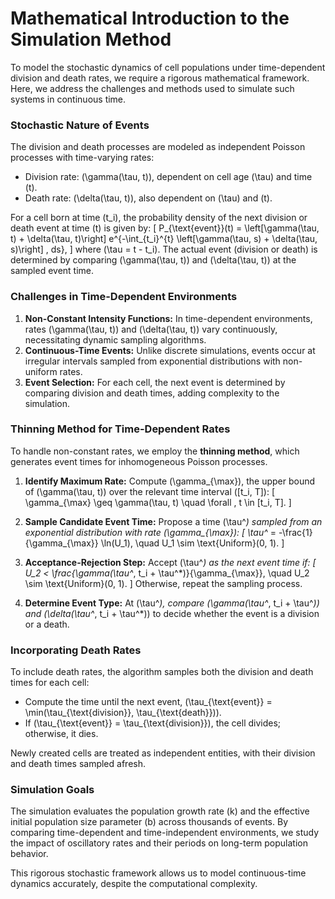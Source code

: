 # Mathematical Introduction to the Simulation Method

To model the stochastic dynamics of cell populations under time-dependent division and death rates, we require a rigorous mathematical framework. Here, we address the challenges and methods used to simulate such systems in continuous time.

### Stochastic Nature of Events

The division and death processes are modeled as independent Poisson processes with time-varying rates:
- Division rate: \(\gamma(\tau, t)\), dependent on cell age \(\tau\) and time \(t\).
- Death rate: \(\delta(\tau, t)\), also dependent on \(\tau\) and \(t\).

For a cell born at time \(t_i\), the probability density of the next division or death event at time \(t\) is given by:
\[
P_{\text{event}}(t) = \left[\gamma(\tau, t) + \delta(\tau, t)\right] e^{-\int_{t_i}^{t} \left[\gamma(\tau, s) + \delta(\tau, s)\right] \, ds},
\]
where \(\tau = t - t_i\). The actual event (division or death) is determined by comparing \(\gamma(\tau, t)\) and \(\delta(\tau, t)\) at the sampled event time.

### Challenges in Time-Dependent Environments

1. **Non-Constant Intensity Functions:** In time-dependent environments, rates \(\gamma(\tau, t)\) and \(\delta(\tau, t)\) vary continuously, necessitating dynamic sampling algorithms.
2. **Continuous-Time Events:** Unlike discrete simulations, events occur at irregular intervals sampled from exponential distributions with non-uniform rates.
3. **Event Selection:** For each cell, the next event is determined by comparing division and death times, adding complexity to the simulation.

### Thinning Method for Time-Dependent Rates

To handle non-constant rates, we employ the **thinning method**, which generates event times for inhomogeneous Poisson processes.

1. **Identify Maximum Rate:**
   Compute \(\gamma_{\max}\), the upper bound of \(\gamma(\tau, t)\) over the relevant time interval \([t_i, T]\):
   \[
   \gamma_{\max} \geq \gamma(\tau, t) \quad \forall \, t \in [t_i, T].
   \]

2. **Sample Candidate Event Time:**
   Propose a time \(\tau^*\) sampled from an exponential distribution with rate \(\gamma_{\max}\):
   \[
   \tau^* = -\frac{1}{\gamma_{\max}} \ln(U_1), \quad U_1 \sim \text{Uniform}(0, 1).
   \]

3. **Acceptance-Rejection Step:**
   Accept \(\tau^*\) as the next event time if:
   \[
   U_2 < \frac{\gamma(\tau^*, t_i + \tau^*)}{\gamma_{\max}}, \quad U_2 \sim \text{Uniform}(0, 1).
   \]
   Otherwise, repeat the sampling process.

4. **Determine Event Type:**
   At \(\tau^*\), compare \(\gamma(\tau^*, t_i + \tau^*)\) and \(\delta(\tau^*, t_i + \tau^*)\) to decide whether the event is a division or a death.

### Incorporating Death Rates

To include death rates, the algorithm samples both the division and death times for each cell:
- Compute the time until the next event, \(\tau_{\text{event}} = \min(\tau_{\text{division}}, \tau_{\text{death}})\).
- If \(\tau_{\text{event}} = \tau_{\text{division}}\), the cell divides; otherwise, it dies.

Newly created cells are treated as independent entities, with their division and death times sampled afresh.

### Simulation Goals

The simulation evaluates the population growth rate \(k\) and the effective initial population size parameter \(b\) across thousands of events. By comparing time-dependent and time-independent environments, we study the impact of oscillatory rates and their periods on long-term population behavior. 

This rigorous stochastic framework allows us to model continuous-time dynamics accurately, despite the computational complexity.